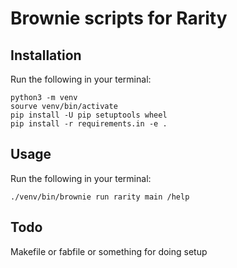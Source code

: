 # Brownie scripts for Rarity

## Installation

Run the following in your terminal:

    python3 -m venv
    sourve venv/bin/activate
    pip install -U pip setuptools wheel
    pip install -r requirements.in -e .

## Usage

Run the following in your terminal:

    ./venv/bin/brownie run rarity main /help

## Todo

Makefile or fabfile or something for doing setup

